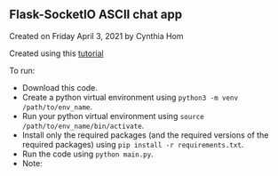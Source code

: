 ## Flask-SocketIO ASCII chat app
Created on Friday April 3, 2021 by Cynthia Hom

Created using this [tutorial](https://codeburst.io/building-your-first-chat-application-using-flask-in-7-minutes-f98de4adfa5d)

To run: 
- Download this code.
- Create a python virtual environment using `python3 -m venv /path/to/env_name`.
- Run your python virtual environment using `source /path/to/env_name/bin/activate`.
- Install only the required packages (and the required versions of the required packages) using `pip install -r requirements.txt`.
- Run the code using `python main.py`.
- Note: